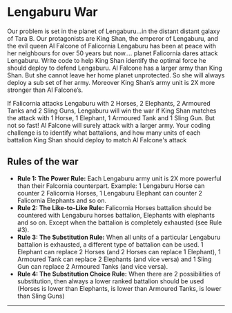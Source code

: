 # Lengaburu War

Our problem is set in the planet of Lengaburu…in the distant
distant galaxy of Tara B. Our protagonists are King Shan, the
emperor of Lengaburu, and the evil queen Al Falcone of
Falicornia
Lengaburu has been at peace with her neighbours for over 50
years but now…. planet Falicornia dares attack Lengaburu.
Write code to help King Shan identify the optimal force he
should deploy to defend Lengaburu. Al Falcone has a larger army than King Shan. But she cannot leave her home planet unprotected. So she will always deploy a sub set of her army. Moreover King Shan’s army unit is 2X more stronger than Al Falcone’s.  

If Falicornia attacks Lengaburu with 2 Horses, 2 Elephants, 2 Armoured Tanks and 2 Sling Guns, Lengaburu will win the war if King Shan matches the attack with 1 Horse, 1 Elephant, 1 Armoured Tank and 1 Sling Gun. But not so fast! Al Falcone will surely attack with a larger army. Your coding challenge is to identify what battalions, and how many units of each battalion King Shan should deploy to match Al Falcone's attack


## Rules of the war

 * **Rule 1: The Power Rule:** Each Lengaburu army unit is 2X more powerful than their Falcornia counterpart. Example: 1
Lengaburu Horse can counter 2 Falicornia Horses, 1 Lengaburu Elephant can counter 2 Falicornia Elephants and so on. 
 * **Rule 2: The Like-to-Like Rule:** Falicornia Horses battalion should be countered with Lengaburu horses battalion,
Elephants with elephants and so on. Except when the battalion is completely exhausted (see Rule #3). 
 * **Rule 3:  The Substitution Rule:**  When all units of a particular Lengaburu battalion is exhausted, a different type of battalion can be
used. 1 Elephant can replace 2 Horses (and 2 Horses can replace 1 Elephant), 1 Armoured Tank can replace 2 Elephants (and
vice versa) and 1 Sling Gun can replace 2 Armoured Tanks (and vice versa).
* **Rule 4:  The Substitution Choice Rule:**  When there are 2 possibilities of substitution, then always a lower ranked battalion should
be used (Horses is lower than Elephants, is lower than Armoured Tanks, is lower than Sling Guns) 

-----